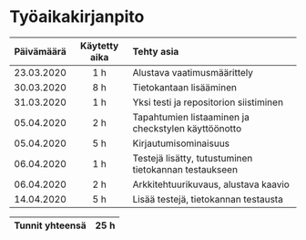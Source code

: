 # Työaikakirjanpito

| Päivämäärä        | Käytetty aika  | Tehty asia                        |
|:-----------------:|:--------------:|:----------------------------------|
| 23.03.2020        | 1 h            | Alustava vaatimusmäärittely       |
| 30.03.2020        | 8 h            | Tietokantaan lisääminen           |
| 31.03.2020        | 1 h            | Yksi testi ja repositorion siistiminen |
| 05.04.2020        | 2 h            | Tapahtumien listaaminen ja checkstylen käyttöönotto |
| 05.04.2020        | 5 h            | Kirjautumisominaisuus |
| 06.04.2020        | 1 h            | Testejä lisätty, tutustuminen tietokannan testaukseen |
| 06.04.2020        | 2 h            | Arkkitehtuurikuvaus, alustava kaavio |
| 14.04.2020        | 5 h            | Lisää testejä, tietokannan testausta |

|Tunnit yhteensä|25 h    |
|:-------------:|--------|
